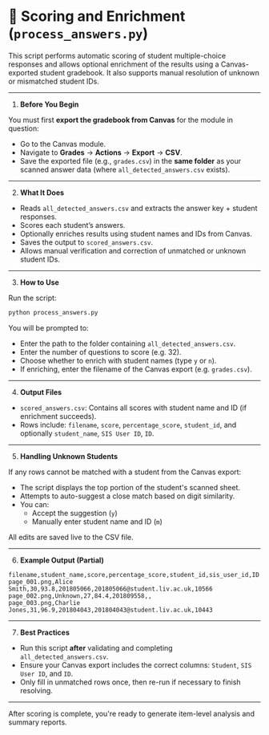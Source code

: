 # 🧾 Scoring and Enrichment (`process_answers.py`)

This script performs automatic scoring of student multiple-choice responses and allows optional enrichment of the results using a Canvas-exported student gradebook. It also supports manual resolution of unknown or mismatched student IDs.

---

1. **Before You Begin**

You must first **export the gradebook from Canvas** for the module in question:

- Go to the Canvas module.
- Navigate to **Grades** → **Actions** → **Export** → **CSV**.
- Save the exported file (e.g., `grades.csv`) in the **same folder** as your scanned answer data (where `all_detected_answers.csv` exists).

---

2. **What It Does**

- Reads `all_detected_answers.csv` and extracts the answer key + student responses.
- Scores each student’s answers.
- Optionally enriches results using student names and IDs from Canvas.
- Saves the output to `scored_answers.csv`.
- Allows manual verification and correction of unmatched or unknown student IDs.

---

3. **How to Use**

Run the script:

```bash
python process_answers.py
```

You will be prompted to:

- Enter the path to the folder containing `all_detected_answers.csv`.
- Enter the number of questions to score (e.g. 32).
- Choose whether to enrich with student names (type `y` or `n`).
- If enriching, enter the filename of the Canvas export (e.g. `grades.csv`).

---

4. **Output Files**

- `scored_answers.csv`: Contains all scores with student name and ID (if enrichment succeeds).
- Rows include: `filename`, `score`, `percentage_score`, `student_id`, and optionally `student_name`, `SIS User ID`, `ID`.

---

5. **Handling Unknown Students**

If any rows cannot be matched with a student from the Canvas export:

- The script displays the top portion of the student's scanned sheet.
- Attempts to auto-suggest a close match based on digit similarity.
- You can:
  - Accept the suggestion (`y`)
  - Manually enter student name and ID (`m`)

All edits are saved live to the CSV file.

---

6. **Example Output (Partial)**

```csv
filename,student_name,score,percentage_score,student_id,sis_user_id,ID
page_001.png,Alice Smith,30,93.8,201805066,201805066@student.liv.ac.uk,10566
page_002.png,Unknown,27,84.4,201809558,,
page_003.png,Charlie Jones,31,96.9,201804043,201804043@student.liv.ac.uk,10443
```

---

7. **Best Practices**

- Run this script **after** validating and completing `all_detected_answers.csv`.
- Ensure your Canvas export includes the correct columns: `Student`, `SIS User ID`, and `ID`.
- Only fill in unmatched rows once, then re-run if necessary to finish resolving.

---

After scoring is complete, you're ready to generate item-level analysis and summary reports.
